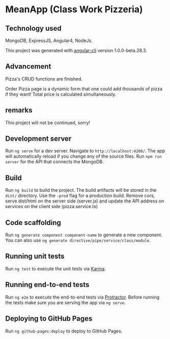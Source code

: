 # MeanApp (Class Work Pizzeria)

## Technology used 

MongoDB, ExpressJS, Angular4, NodeJs.

This project was generated with [angular-cli](https://github.com/angular/angular-cli) version 1.0.0-beta.28.3.

## Advancement

Pizza's CRUD functions are finished.

Order Pizza page is a dynamic form that one could add thousands of pizza if they want! Total price is calculated simultaneously.


## remarks 

This project will not be continued, sorry!

## Development server

Run `ng serve` for a dev server. Navigate to `http://localhost:4200/`. The app will automatically reload if you change any of the source files.
Run `npm run server` for the API that connects the MongoDB.

## Build

Run `ng build` to build the project. The build artifacts will be stored in the `dist/` directory. Use the `-prod` flag for a production build.
Remove cors, serve dist/html on the server side (server.js) and update the API address on services on the client side (pizza.service.ts)

## Code scaffolding

Run `ng generate component component-name` to generate a new component. You can also use `ng generate directive/pipe/service/class/module`.

## Running unit tests

Run `ng test` to execute the unit tests via [Karma](https://karma-runner.github.io).

## Running end-to-end tests

Run `ng e2e` to execute the end-to-end tests via [Protractor](http://www.protractortest.org/).
Before running the tests make sure you are serving the app via `ng serve`.

## Deploying to GitHub Pages

Run `ng github-pages:deploy` to deploy to GitHub Pages.





